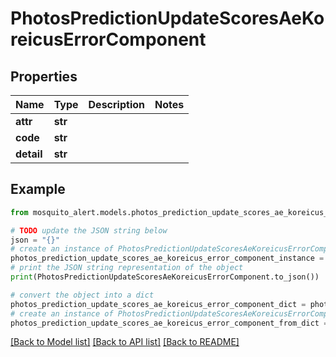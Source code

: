 # PhotosPredictionUpdateScoresAeKoreicusErrorComponent


## Properties

Name | Type | Description | Notes
------------ | ------------- | ------------- | -------------
**attr** | **str** |  | 
**code** | **str** |  | 
**detail** | **str** |  | 

## Example

```python
from mosquito_alert.models.photos_prediction_update_scores_ae_koreicus_error_component import PhotosPredictionUpdateScoresAeKoreicusErrorComponent

# TODO update the JSON string below
json = "{}"
# create an instance of PhotosPredictionUpdateScoresAeKoreicusErrorComponent from a JSON string
photos_prediction_update_scores_ae_koreicus_error_component_instance = PhotosPredictionUpdateScoresAeKoreicusErrorComponent.from_json(json)
# print the JSON string representation of the object
print(PhotosPredictionUpdateScoresAeKoreicusErrorComponent.to_json())

# convert the object into a dict
photos_prediction_update_scores_ae_koreicus_error_component_dict = photos_prediction_update_scores_ae_koreicus_error_component_instance.to_dict()
# create an instance of PhotosPredictionUpdateScoresAeKoreicusErrorComponent from a dict
photos_prediction_update_scores_ae_koreicus_error_component_from_dict = PhotosPredictionUpdateScoresAeKoreicusErrorComponent.from_dict(photos_prediction_update_scores_ae_koreicus_error_component_dict)
```
[[Back to Model list]](../README.md#documentation-for-models) [[Back to API list]](../README.md#documentation-for-api-endpoints) [[Back to README]](../README.md)


